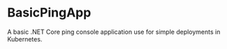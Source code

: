 # BasicPingApp
A basic .NET Core ping console application use for simple deployments in Kubernetes.
